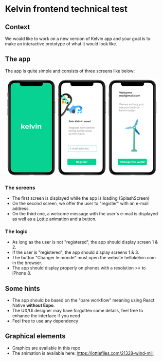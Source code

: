 # Kelvin frontend technical test

## Context

We would like to work on a new version of Kelvin app and your goal is to make an interactive prototype of what it would look like.

## The app

The app is quite simple and consists of three screens like below:

![Mockup #1](mockup.png)

### The screens

* The first screen is displayed while the app is loading (SplashScreen)
* On the second screen, we offer the user to "register" with an e-mail address.
* On the third one, a welcome message with the user's e-mail is displayed as well as a [Lottie](https://airbnb.design/lottie/) animation and a button.

### The logic

* As long as the user is not "registered", the app should display screen 1 & 2.
* If the user is "registered", the app should display screens 1 & 3.
* The button "Changer le monde" must open the website hellokelvin.com in the browser.
* The app should display properly on phones with a resolution >= to iPhone 8.

## Some hints

* The app should be based on the "bare workflow" meaning using React Native **without Expo**.
* The UX/UI designer may have forgotten some details, feel free to enhance the interface if you need
* Feel free to use any dependency

## Graphical elements

* Graphics are available in this repo
* The animation is available here: <https://lottiefiles.com/21328-wind-mill>
